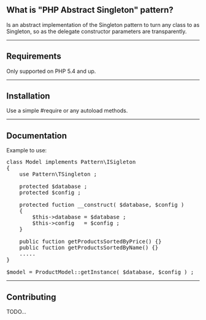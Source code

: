 What is "PHP Abstract Singleton" pattern?
-------------------------------

Is an abstract implementation of the Singleton pattern to turn any class to
as Singleton, so as the delegate constructor parameters are transparently.

------------
Requirements
------------

Only supported on PHP 5.4 and up.

------------
Installation
------------

Use a simple #require or any autoload methods.

-------------
Documentation
-------------

Example to use:
<pre>
class Model implements Pattern\ISigleton
{
	use Pattern\TSingleton ;

	protected $database ;
	protected $config ;

	protected fuction __construct( $database, $config )
	{
		$this->database = $database ;
		$this->config   = $config ;
	}

	public fuction getProductsSortedByPrice() {}
	public fuction getProductsSortedByName() {}
	.....
}

$model = ProductModel::getInstance( $database, $config ) ;
</pre>
------------
Contributing
------------

TODO...
